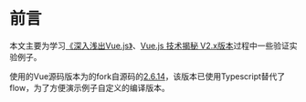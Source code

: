 # 前言
本文主要为学习[《深入浅出Vue.js》](https://www.ituring.com.cn/book/2675)、[Vue.js 技术揭秘 V2.x版本](https://ustbhuangyi.github.io/vue-analysis/)过程中一些验证实验例子。

使用的Vue源码版本为的fork自源码的[2.6.14](https://github.com/erlangera/vue/tree/study)，该版本已使用Typescript替代了flow，为了方便演示例子自定义的编译版本。
